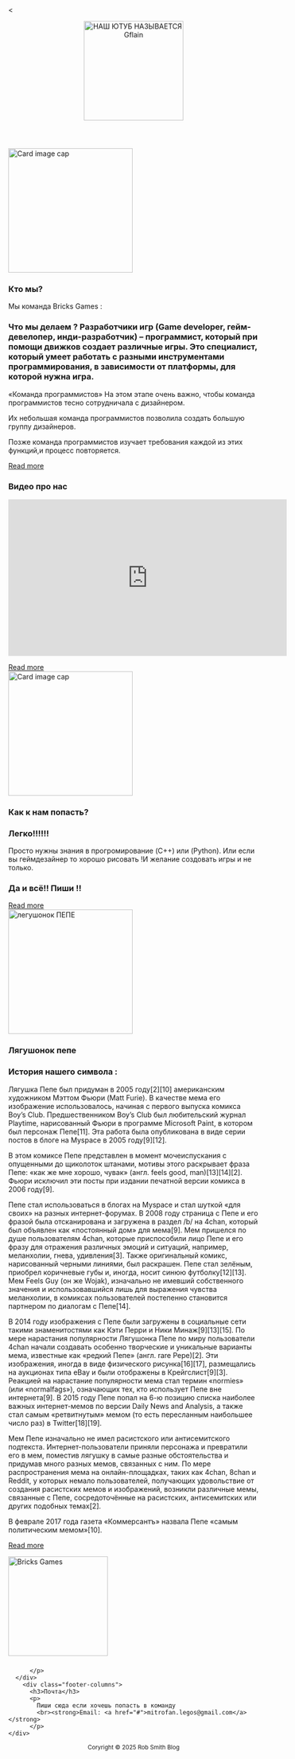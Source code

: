 <<!DOCTYPE html>
<html>
  <meta charset="utf-8">
<header>
<img src="https://yt3.googleusercontent.com/DhP-uMaZ94UmJXuPJaOMcFLigV9Gyrooa3ELGgBm8bRjM6O_sGM28Rcmqvc_4ic3IcIxx9kf=s176-c-k-c0x00ffffff-no-rj" width="200" draggable="false" alt="НАШ ЮТУБ НАЗЫВАЕТСЯ Gflain">
<link rel="stylesheet" type="text/css" href="555.css">
</header>
 <main>
   <div> 
   <div class="post">
       <img height="250" src="https://belon.club/uploads/posts/2023-04/thumbs/1681526484_belon-club-p-chernaya-grustnaya-zhaba-oboi-39.jpg" alt="Card image cap">
     <div>
       <h3>Кто мы?</h3>
       <p>
         Мы команда Bricks Games :
        <h3> Что мы делаем ?
         Разработчики игр (Game developer, гейм-девелопер, инди-разработчик) – программист, который при помощи движков создает различные игры. Это специалист, который умеет работать с разными инструментами программирования, в зависимости от платформы, для которой нужна игра.</h3>
         «Команда программистов»
На этом этапе очень важно, чтобы команда программистов тесно сотрудничала с дизайнером.

Их небольшая команда программистов позволила создать большую группу дизайнеров.

Позже команда программистов изучает требования каждой из этих функций,и процесс повторяется.
       </p>
       <a href="">Read more</a>
     </div>
   </div>
<div class="post">
 <div>
       <h3>Видео про нас</h3>
 <p>
   <div> <iframe width="560" height="315" src="https://www.youtube.com/embed/xhZLu4TDstA?si=Mdu8Lpesuv_WPhJW" title="YouTube video player" frameborder="0" allow="accelerometer; autoplay; clipboard-write; encrypted-media; gyroscope; picture-in-picture; web-share" allowfullscreen></iframe>
  </div>
  </p>
       <a href="">Read more</a>
     </div>
</div>
   <div class="post">
       <img height="250" src="https://belon.club/uploads/posts/2023-04/thumbs/1681372002_belon-club-p-litso-grustnoi-lyagushki-vkontakte-22.jpg" alt="Card image cap">
      <div>
       <h3>Как к нам попасть?</h3>
       <p>
         <h3>Легко!!!!!!</h3>
         Просто нужны знания в прогромирование (C++) или (Python). Или если вы геймдезайнер то хорошо рисовать !И желание создовать игры и не только. <h3>Да и всё!! Пиши !! </h3>
       </p>
       <a href="">Read more</a>
     </div>
   </div>   
<div class="post">
       <img height="250" src="https://stickerpacks.ru/wp-content/uploads/2022/08/nabor-stikerov-dlja-telegram-pepeanimated-8.webp" alt="легушонок ПЕПЕ">
      <div>
       <h3>Лягушонок пепе</h3>
       <p>
         <h3> История нашего символа :</h3>
         Лягушка Пепе был придуман в 2005 году[2][10] американским художником Мэттом Фьюри (Matt Furie). В качестве мема его изображение использовалось, начиная с первого выпуска комикса Boy’s Club. Предшественником Boy’s Club был любительский журнал Playtime, нарисованный Фьюри в программе Microsoft Paint, в котором был персонаж Пепе[11]. Эта работа была опубликована в виде серии постов в блоге на Myspace в 2005 году[9][12].

В этом комиксе Пепе представлен в момент мочеиспускания с опущенными до щиколоток штанами, мотивы этого раскрывает фраза Пепе: «как же мне хорошо, чувак» (англ. feels good, man)[13][14][2]. Фьюри исключил эти посты при издании печатной версии комикса в 2006 году[9].

Пепе стал использоваться в блогах на Myspace и стал шуткой «для своих» на разных интернет-форумах. В 2008 году страница с Пепе и его фразой была отсканирована и загружена в раздел /b/ на 4chan, который был объявлен как «постоянный дом» для мема[9]. Мем пришелся по душе пользователям 4chan, которые приспособили лицо Пепе и его фразу для отражения различных эмоций и ситуаций, например, меланхолии, гнева, удивления[3]. Также оригинальный комикс, нарисованный черными линиями, был раскрашен. Пепе стал зелёным, приобрел коричневые губы и, иногда, носит синюю футболку[12][13]. Мем Feels Guy (он же Wojak), изначально не имевший собственного значения и использовавшийся лишь для выражения чувства меланхолии, в комиксах пользователей постепенно становится партнером по диалогам с Пепе[14].

В 2014 году изображения с Пепе были загружены в социальные сети такими знаменитостями как Кэти Перри и Ники Минаж[9][13][15]. По мере нарастания популярности Лягушонка Пепе по миру пользователи 4chan начали создавать особенно творческие и уникальные варианты мема, известные как «редкий Пепе» (англ. rare Pepe)[2]. Эти изображения, иногда в виде физического рисунка[16][17], размещались на аукционах типа eBay и были отображены в Крейгслист[9][3]. Реакцией на нарастание популярности мема стал термин «normies» (или «normalfags»), означающих тех, кто использует Пепе вне интернета[9]. В 2015 году Пепе попал на 6-ю позицию списка наиболее важных интернет-мемов по версии Daily News and Analysis, а также стал самым «ретвитнутым» мемом (то есть пересланным наибольшее число раз) в Twitter[18][19].

Мем Пепе изначально не имел расистского или антисемитского подтекста. Интернет-пользователи приняли персонажа и превратили его в мем, поместив лягушку в самые разные обстоятельства и придумав много разных мемов, связанных с ним. По мере распространения мема на онлайн-площадках, таких как 4chan, 8chan и Reddit, у которых немало пользователей, получающих удовольствие от создания расистских мемов и изображений, возникли различные мемы, связанные с Пепе, сосредоточённые на расистских, антисемитских или других подобных темах[2].

В феврале 2017 года газета «Коммерсантъ» назвала Пепе «самым политическим мемом»[10].
       </p>
       <a href="">Read more</a>
     </div>
   </div>
 </main>
<flooter>
  <div>
    <div>
      <div>
        <img src="" alt="Bricks Games"width="200">
      </div>
       <div class="footer-columns">
        <div class="footer-columns">
          <h3></h3>
          <p>
            
          </p>
      </div>
        <div class="footer-columns"> 
          <h3>Почта</h3>
          <p>
            Пиши сюда если хочешь попасть в команду
            <br><strong>Email: <a href="#">mitrofan.legos@gmail.com</a></strong>
          </p>
    </div>
  </div>
 </div>  
 <center>
   <small>Coryright &copy; 2025 Rob Smith Blog</small>
 </center> 
 </div>   
</flooter>


</html>
